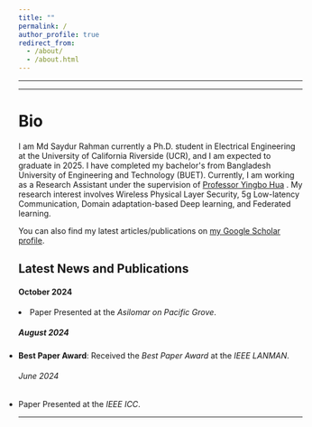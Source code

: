 ```yaml
---
title: ""
permalink: /
author_profile: true
redirect_from: 
  - /about/
  - /about.html
---
```

---
---

Bio
======
I am Md Saydur Rahman currently a Ph.D. student in Electrical Engineering at the University of California Riverside (UCR), and I am expected to graduate in 2025. I have completed my bachelor's from Bangladesh University of Engineering and Technology (BUET). Currently, I am working as a Research Assistant under the supervision of [Professor Yingbo Hua](https://intra.ece.ucr.edu/~yhua/) 
. My research interest involves Wireless Physical Layer Security, 5g Low-latency Communication, Domain adaptation-based Deep learning, and Federated learning. 
<div class="wordwrap">  You can also find my latest articles/publications on  <a href="https://scholar.google.com/citations?user=Zbf4zyUAAAAJ&hl=en&authuser=1">my Google Scholar profile</a>. </div>

<div class="news-section">
  <h2>Latest News and Publications</h2>

  <h4>October 2024</h4>    <li>Paper Presented at the <em>Asilomar on Pacific Grove</em>.</li>
  </ul>

  <h5>August 2024</h5>
  <ul style="margin: 0; padding: 0;">
    <li><strong>Best Paper Award</strong>: Received the <em>Best Paper Award</em> at the <em>IEEE LANMAN</em>.</li>
  </ul>

  <h6>June 2024</h6>
  <ul style="margin: 0; padding: 0;">
    <li>Paper Presented at the <em>IEEE ICC</em>.</li>
  </ul>
</div>



---

